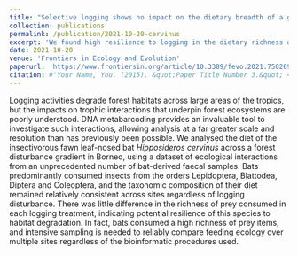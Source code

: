 ```yaml
---
title: "Selective logging shows no impact on the dietary breadth of a generalist bat species: the fawn leaf-nosed bat"
collection: publications
permalink: /publication/2021-10-20-cervinus
excerpt: 'We found high resilience to logging in the dietary richness of a common Bornean bat.'
date: 2021-10-20
venue: 'Frontiers in Ecology and Evolution'
paperurl: 'https://www.frontiersin.org/article/10.3389/fevo.2021.750269'
citation: #'Your Name, You. (2015). &quot;Paper Title Number 3.&quot; <i>Journal 1</i>. 1(3).'
---
```


Logging activities degrade forest habitats across large areas of the tropics, but the impacts on trophic interactions that underpin forest ecosystems are poorly understood. DNA metabarcoding provides an invaluable tool to investigate such interactions, allowing analysis at a far greater scale and resolution than has previously been possible. We analysed the diet of the insectivorous fawn leaf-nosed bat *Hipposideros cervinus* across a forest disturbance gradient in Borneo, using a dataset of ecological interactions from an unprecedented number of bat-derived faecal samples. Bats predominantly consumed insects from the orders Lepidoptera, Blattodea, Diptera and Coleoptera, and the taxonomic composition of their diet remained relatively consistent across sites regardless of logging disturbance. There was little difference in the richness of prey consumed in each logging treatment, indicating potential resilience of this species to habitat degradation. In fact, bats consumed a high richness of prey items, and intensive sampling is needed to reliably compare feeding ecology over multiple sites regardless of the bioinformatic procedures used.